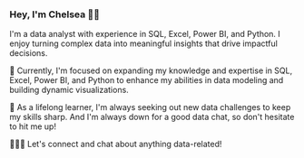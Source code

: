 ### Hey, I'm Chelsea 👋🏾

I'm a data analyst with experience in SQL, Excel, Power BI, and Python. I enjoy turning complex data into meaningful insights that drive impactful decisions.

🔭 Currently, I'm focused on expanding my knowledge and expertise in SQL, Excel, Power BI, and Python to enhance my abilities in data modeling and building dynamic visualizations.

🌱 As a lifelong learner, I'm always seeking out new data challenges to keep my skills sharp. And I'm always down for a good data chat, so don't hesitate to hit me up!

👩🏾‍💻 Let's connect and chat about anything data-related!
